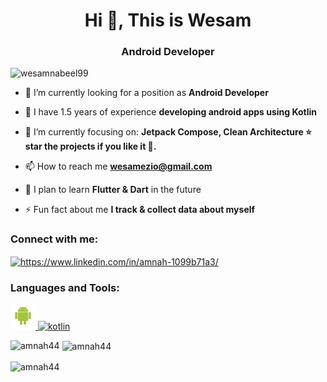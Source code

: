 <h1 align="center">Hi 👋, This is Wesam</h1>
<h3 align="center">Android Developer</h3>

<p align="left"> <img src="https://komarev.com/ghpvc/?username=wesamnabeel99&label=Profile%20views&color=0e75b6&style=flat" alt="wesamnabeel99" /> </p>

- 🔭 I’m currently looking for a position as **Android Developer**

- 🌱 I have 1.5 years of experience **developing android apps using Kotlin**

- 🎯 I’m currently focusing on: **Jetpack Compose, Clean Architecture ⭐️ star the projects if you like it 🤩.**

- 📫 How to reach me **wesamezio@gmail.com**

- 💫 I plan to learn **Flutter & Dart** in the future 

- ⚡ Fun fact about me **I track & collect data about myself**


<h3 align="left">Connect with me:</h3>
<p align="left">
<a href="https://www.linkedin.com/in/wesamnabeel99/" target="blank"><img align="center" src="https://raw.githubusercontent.com/rahuldkjain/github-profile-readme-generator/master/src/images/icons/Social/linked-in-alt.svg" alt="https://www.linkedin.com/in/amnah-1099b71a3/" height="30" width="40" /></a>
</p>

<h3 align="left">Languages and Tools:</h3>
<p align="left"> <a href="https://developer.android.com" target="_blank" rel="noreferrer"> <img src="https://raw.githubusercontent.com/devicons/devicon/master/icons/android/android-original-wordmark.svg" alt="android" width="40" height="40"/> </a>
<a href="https://kotlinlang.org" target="_blank" rel="noreferrer"> <img src="https://www.vectorlogo.zone/logos/kotlinlang/kotlinlang-icon.svg" alt="kotlin" width="40" height="40"/> </a>
</p>

<p><img align="left" src="https://github-readme-stats.vercel.app/api/top-langs?username=wesamnabeel99&show_icons=true&locale=en&layout=compact" alt="amnah44" /></p>

<p>&nbsp;<img align="center" src="https://github-readme-stats.vercel.app/api?username=wesamnabeel99&show_icons=true&locale=en" alt="amnah44" /></p>

<p><img align="center" src="https://github-readme-streak-stats.herokuapp.com/?user=wesamnabeel99&" alt="amnah44" /></p>
